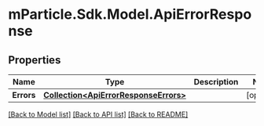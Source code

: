 # mParticle.Sdk.Model.ApiErrorResponse
## Properties

Name | Type | Description | Notes
------------ | ------------- | ------------- | -------------
**Errors** | [**Collection&lt;ApiErrorResponseErrors&gt;**](ApiErrorResponseErrors.md) |  | [optional] 

[[Back to Model list]](../README.md#documentation-for-models) [[Back to API list]](../README.md#documentation-for-api-endpoints) [[Back to README]](../README.md)

